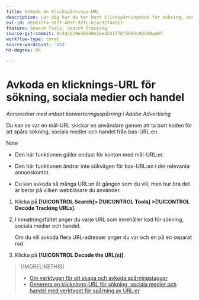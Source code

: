 ```yaml
---
title: Avkoda en klickspårnings-URL
description: Lär dig hur du tar bort klickspårningskod för sökning, sociala medier och handel från en bas-URL.
exl-id: e6567cfa-317f-405f-92fc-61ac9274a317
feature: Search Tools, Search Tracking
source-git-commit: 9c4dcb19e386d8e1eea541776f5b92c9d500ae9f
workflow-type: tm+mt
source-wordcount: '152'
ht-degree: 0%

---
```


# Avkoda en klicknings-URL för sökning, sociala medier och handel

*Annonsörer med enbart konverteringsspårning i Adobe Advertising*

Du kan se var en mål-URL skickar en användare genom att ta bort koden för att spåra sökning, sociala medier och handel från bas-URL:en.

>[!NOTE]
>
>* Den här funktionen gäller endast för konton med mål-URL:er.
>
>* Den här funktionen ändrar inte sökvägen för bas-URL:en i det relevanta annonskontot.
>
>* Du kan avkoda så många URL:er åt gången som du vill, men hur bra det är beror på vilken webbläsare du använder.

1. Klicka på **[!UICONTROL Search]> [!UICONTROL Tools] >[!UICONTROL Decode Tracking URLs]**.

1. I inmatningsfältet anger du varje URL som innehåller kod för sökning, sociala medier och handel.

   Om du vill avkoda flera URL-adresser anger du var och en på en separat rad.

1. Klicka på **[!UICONTROL Decode the URL(s)]**.

>[!MORELIKETHIS]
>
>* [Om verktygen för att skapa och avkoda spårningstaggar](tracking-tools-about.md)
>* [Generera en klicknings-URL för sökning, sociala medier och handel med verktyget för spårning av URL:er](click-tracking-url-generate.md)
